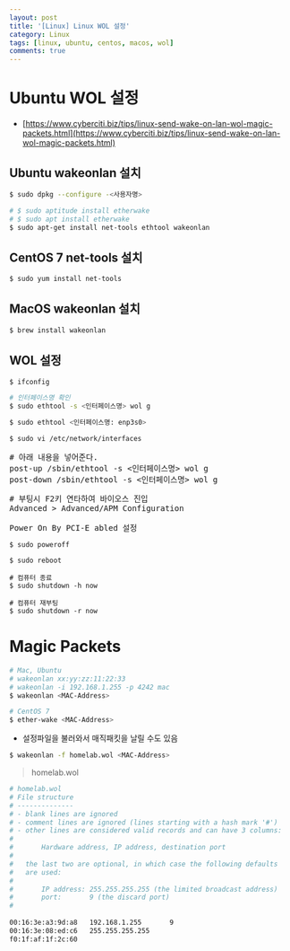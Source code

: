 ```yaml
---
layout: post
title: '[Linux] Linux WOL 설정'
category: Linux
tags: [linux, ubuntu, centos, macos, wol]
comments: true
---
```


# Ubuntu WOL 설정

- [https://www.cyberciti.biz/tips/linux-send-wake-on-lan-wol-magic-packets.html](https://www.cyberciti.biz/tips/linux-send-wake-on-lan-wol-magic-packets.html)

## Ubuntu wakeonlan 설치

```sh
$ sudo dpkg --configure -<사용자명>

# $ sudo aptitude install etherwake
# $ sudo apt install etherwake
$ sudo apt-get install net-tools ethtool wakeonlan
```

## CentOS 7 net-tools 설치

```sh
$ sudo yum install net-tools
```

## MacOS wakeonlan 설치

```sh
$ brew install wakeonlan
```

## WOL 설정

```sh
$ ifconfig

# 인터페이스명 확인
$ sudo ethtool -s <인터페이스명> wol g

$ sudo ethtool <인터페이스명: enp3s0>

$ sudo vi /etc/network/interfaces
```

<pre>
# 아래 내용을 넣어준다.
post-up /sbin/ethtool -s <인터페이스명> wol g
post-down /sbin/ethtool -s <인터페이스명> wol g
</pre>

<pre>
# 부팅시 F2키 연타하여 바이오스 진입
Advanced > Advanced/APM Configuration

Power On By PCI-E abled 설정
</pre>

~~~shell
$ sudo poweroff

$ sudo reboot

# 컴퓨터 종료
$ sudo shutdown -h now

# 컴퓨터 재부팅
$ sudo shutdown -r now
~~~

# Magic Packets

```sh
# Mac, Ubuntu
# wakeonlan xx:yy:zz:11:22:33
# wakeonlan -i 192.168.1.255 -p 4242 mac
$ wakeonlan <MAC-Address>

# CentOS 7
$ ether-wake <MAC-Address>
```

- 설정파일을 불러와서 매직패킷을 날릴 수도 있음

```sh
$ wakeonlan -f homelab.wol <MAC-Address>
```

> homelab.wol

```sh
# homelab.wol
# File structure
# --------------
# - blank lines are ignored
# - comment lines are ignored (lines starting with a hash mark '#')
# - other lines are considered valid records and can have 3 columns:
#
#       Hardware address, IP address, destination port
#
#   the last two are optional, in which case the following defaults
#   are used:
#
#       IP address: 255.255.255.255 (the limited broadcast address)
#       port:       9 (the discard port)
#
 
00:16:3e:a3:9d:a8	192.168.1.255		9
00:16:3e:08:ed:c6	255.255.255.255
f0:1f:af:1f:2c:60
```